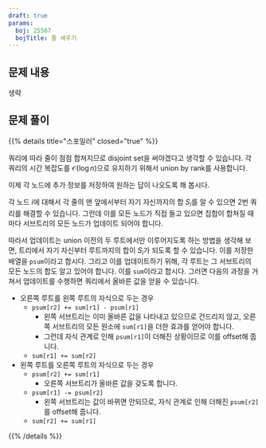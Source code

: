 ```yaml
---
draft: true
params:
  boj: 25567
  bojTitle: 줄 세우기
---
```


## 문제 내용

생략

## 문제 풀이

{{% details title="스포일러" closed="true" %}}

쿼리에 따라 줄이 점점 합쳐지므로 disjoint set을 써야겠다고 생각할 수 있습니다. 각 쿼리의 시간 복잡도를 $\mathcal{O} (\log n)$으로 유지하기 위해서 union by rank를 사용합니다.

이제 각 노드에 추가 정보를 저장하여 원하는 답이 나오도록 해 봅시다.

각 노드 $i$에 대해서 각 줄의 맨 앞에서부터 자기 자신까지의 합 $S_i$를 알 수 있으면 2번 쿼리를 해결할 수 있습니다. 그런데 이를 모든 노드가 직접 들고 있으면 집합이 합쳐질 때마다 서브트리의 모든 노드가 업데이트 되어야 합니다.

따라서 업데이트는 union 이전의 두 루트에서만 이루어지도록 하는 방법을 생각해 보면, 트리에서 자기 자신부터 루트까지의 합이 $S_i$가 되도록 할 수 있습니다. 이를 저장한 배열을 `psum`이라고 합시다.
그리고 이를 업데이트하기 위해, 각 루트는 그 서브트리의 모든 노드의 합도 알고 있어야 합니다. 이를 `sum`이라고 합시다. 그러면 다음의 과정을 거쳐서 업데이트를 수행하면 쿼리에서 올바른 값을 얻을 수 있습니다.

* 오른쪽 루트를 왼쪽 루트의 자식으로 두는 경우
  * `psum[r2] += sum[r1] - psum[r1]`
    * 왼쪽 서브트리는 이미 올바른 값을 나타내고 있으므로 건드리지 않고, 오른쪽 서브트리의 모든 원소에 `sum[r1]`을 더한 효과를 얻어야 합니다.
    * 그런데 자식 관계로 인해 `psum[r1]`이 더해진 상황이므로 이를 offset해 줍니다.
  * `sum[r1] += sum[r2]`
* 왼쪽 루트를 오른쪽 루트의 자식으로 두는 경우
  * `psum[r2] += sum[r1]`
    * 오른쪽 서브트리가 올바른 값을 갖도록 합니다.
  * `psum[r1] -= psum[r2]`
    * 왼쪽 서브트리는 값이 바뀌면 안되므로, 자식 관계로 인해 더해진 `psum[r2]`를 offset해 줍니다.
  * `sum[r2] += sum[r1]`

{{% /details %}}
